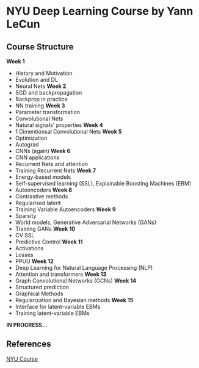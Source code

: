 # NYU Deep Learning Course by Yann LeCun

## Course Structure
__Week 1__
- History and Motivation
- Evolution and DL
- Neural Nets
__Week 2__
- SGD and backpropagation
- Backprop in practice
- NN training
__Week 3__
- Parameter transformation
- Convolutional Nets
- Natural signals' properties
__Week 4__
- 1 Dimentionsal Convolutional Nets
__Week 5__
- Optimization
- Autograd
- CNNs (again)
__Week 6__
- CNN applications
- Recurrent Nets and attention
- Training Recurrent Nets
__Week 7__
- Energy-based models
- Self-supervised learning (SSL), Explainable Boosting Machines (EBM)
- Autoencoders
__Week 8__
- Contrastive methods
- Regularised latent
- Training Variable Autoencoders
__Week 9__
- Sparsity
- World models, Generative Adversarial Networks (GANs)
- Training GANs
__Week 10__
- CV SSL
- Predictive Control
__Week 11__
- Activations
- Losses
- PPUU
__Week 12__
- Deep Learning for Natural Language Processing (NLP)
- Attention and transformers
__Week 13__
- Graph Convolutional Networks (GCNs)
__Week 14__
- Structured prediction
- Graphical Methods
- Regularization and Bayesian methods
__Week 15__
- Interface for latent-variable EBMs
- Training latent-variable EBMs

__IN PROGRESS...__

## References
[NYU Course](https://atcold.github.io/pytorch-Deep-Learning/)